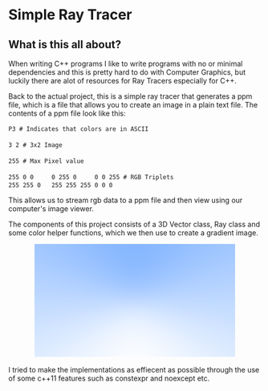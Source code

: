 # Simple Ray Tracer

## What is this all about?
When writing C++ programs I like to write programs with no or minimal dependencies and this is pretty hard to
do with Computer Graphics, but luckily there are alot of resources for Ray Tracers especially for C++. 

Back to the actual project, this is a simple ray tracer that generates a ppm file, which is a file that allows
you to create an image in a plain text file. The contents of a ppm file look like this:

```text
P3 # Indicates that colors are in ASCII

3 2 # 3x2 Image

255 # Max Pixel value

255 0 0     0 255 0     0 0 255 # RGB Triplets
255 255 0   255 255 255 0 0 0
```

This allows us to stream rgb data to a ppm file and then view using our computer's image viewer.

The components of this project consists of a 3D Vector class, Ray class and some color helper functions,
which we then use to create a gradient image.

<div align="center">
    <img src="./images/image.png"/>
</div>

I tried to make the implementations as effiecent as possible through the use of some c++11 features such
as constexpr and noexcept etc.
